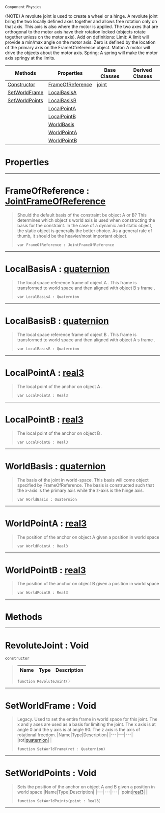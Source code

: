  `Component` `Physics`



(NOTE) A revolute joint is used to create a wheel or a hinge. A revolute joint bring the two locally defined axes together and allows free rotation only on that axis. This axis is also where the motor is applied. The two axes that are orthogonal to the motor axis have their rotation locked (objects rotate together unless on the motor axis). Add on definitions: Limit: A limit will provide a min/max angle on the motor axis. Zero is defined by the location of the primary axis on the FrameOfreference object. Motor: A motor will drive the objects about the motor axis. Spring: A spring will make the motor axis springy at the limits.

|Methods|Properties|Base Classes|Derived Classes|
|---|---|---|---|
|[ Constructor](https://github.com/ArendDanielek/ZeroDocsTest/blob/master/code_reference/class_reference/revolutejoint.markdown#revolutejoint-void)|[ FrameOfReference](https://github.com/ArendDanielek/ZeroDocsTest/blob/master/code_reference/class_reference/revolutejoint.markdown#frameofreference-zero-en)|[joint](https://github.com/ArendDanielek/ZeroDocsTest/blob/master/code_reference/class_reference/joint.markdown)| |
|[ SetWorldFrame](https://github.com/ArendDanielek/ZeroDocsTest/blob/master/code_reference/class_reference/revolutejoint.markdown#setworldframe-void)|[ LocalBasisA](https://github.com/ArendDanielek/ZeroDocsTest/blob/master/code_reference/class_reference/revolutejoint.markdown#localbasisa-zero-engine)| | |
|[ SetWorldPoints](https://github.com/ArendDanielek/ZeroDocsTest/blob/master/code_reference/class_reference/revolutejoint.markdown#setworldpoints-void)|[ LocalBasisB](https://github.com/ArendDanielek/ZeroDocsTest/blob/master/code_reference/class_reference/revolutejoint.markdown#localbasisb-zero-engine)| | |
| |[ LocalPointA](https://github.com/ArendDanielek/ZeroDocsTest/blob/master/code_reference/class_reference/revolutejoint.markdown#localpointa-zero-engine)| | |
| |[ LocalPointB](https://github.com/ArendDanielek/ZeroDocsTest/blob/master/code_reference/class_reference/revolutejoint.markdown#localpointb-zero-engine)| | |
| |[ WorldBasis](https://github.com/ArendDanielek/ZeroDocsTest/blob/master/code_reference/class_reference/revolutejoint.markdown#worldbasis-zero-engine-d)| | |
| |[ WorldPointA](https://github.com/ArendDanielek/ZeroDocsTest/blob/master/code_reference/class_reference/revolutejoint.markdown#worldpointa-zero-engine)| | |
| |[ WorldPointB](https://github.com/ArendDanielek/ZeroDocsTest/blob/master/code_reference/class_reference/revolutejoint.markdown#worldpointb-zero-engine)| | |


 #  Properties


---  
 #  FrameOfReference : [JointFrameOfReference](https://github.com/ArendDanielek/ZeroDocsTest/blob/master/code_reference/enum_reference.markdown#jointframeofreference)

> Should the default basis of the constraint be object A or B? This determines which object's world axis is used when constructing the basis for the constraint. In the case of a dynamic and static object, the static object is generally the better choice. As a general rule of thumb, it should be the heavier/most important object.
> ``` lang=cpp, name=Zilch
> var FrameOfReference : JointFrameOfReference


---  
 #  LocalBasisA : [quaternion](https://github.com/ArendDanielek/ZeroDocsTest/blob/master/code_reference/zilch_base_types/quaternion.markdown)

> The local space reference frame of object A . This frame is transformed to world space and then aligned with object B s frame . 
> ``` lang=cpp, name=Zilch
> var LocalBasisA : Quaternion


---  
 #  LocalBasisB : [quaternion](https://github.com/ArendDanielek/ZeroDocsTest/blob/master/code_reference/zilch_base_types/quaternion.markdown)

> The local space reference frame of object B . This frame is transformed to world space and then aligned with object A s frame . 
> ``` lang=cpp, name=Zilch
> var LocalBasisB : Quaternion


---  
 #  LocalPointA : [real3](https://github.com/ArendDanielek/ZeroDocsTest/blob/master/code_reference/zilch_base_types/real3.markdown)

> The local point of the anchor on object A . 
> ``` lang=cpp, name=Zilch
> var LocalPointA : Real3


---  
 #  LocalPointB : [real3](https://github.com/ArendDanielek/ZeroDocsTest/blob/master/code_reference/zilch_base_types/real3.markdown)

> The local point of the anchor on object B . 
> ``` lang=cpp, name=Zilch
> var LocalPointB : Real3


---  
 #  WorldBasis : [quaternion](https://github.com/ArendDanielek/ZeroDocsTest/blob/master/code_reference/zilch_base_types/quaternion.markdown)

> The basis of the joint in world-space. This basis will come object specified by FrameOfReference. The basis is constructed such that the x-axis is the primary axis while the z-axis is the hinge axis.
> ``` lang=cpp, name=Zilch
> var WorldBasis : Quaternion


---  
 #  WorldPointA : [real3](https://github.com/ArendDanielek/ZeroDocsTest/blob/master/code_reference/zilch_base_types/real3.markdown)

> The position of the anchor on object A given a position in world space 
> ``` lang=cpp, name=Zilch
> var WorldPointA : Real3


---  
 #  WorldPointB : [real3](https://github.com/ArendDanielek/ZeroDocsTest/blob/master/code_reference/zilch_base_types/real3.markdown)

> The position of the anchor on object B given a position in world space 
> ``` lang=cpp, name=Zilch
> var WorldPointB : Real3


---  
 #  Methods


---  
 #  RevoluteJoint : Void

 `constructor`

> 
> |Name|Type|Description|
> |---|---|---|
> ``` lang=cpp, name=Zilch
> function RevoluteJoint()
> ``` 


---  
 #  SetWorldFrame : Void

> Legacy. Used to set the entire frame in world space for this joint. The x and y axes are used as a basis for limiting the joint. The x axis is at angle 0 and the y axis is at angle 90. The z axis is the axis of rotational freedom.
> |Name|Type|Description|
> |---|---|---|
> |rot|[quaternion](https://github.com/ArendDanielek/ZeroDocsTest/blob/master/code_reference/zilch_base_types/quaternion.markdown)| |
> ``` lang=cpp, name=Zilch
> function SetWorldFrame(rot : Quaternion)
> ``` 


---  
 #  SetWorldPoints : Void

> Sets the position of the anchor on object A and B given a position in world space 
> |Name|Type|Description|
> |---|---|---|
> |point|[real3](https://github.com/ArendDanielek/ZeroDocsTest/blob/master/code_reference/zilch_base_types/real3.markdown)| |
> ``` lang=cpp, name=Zilch
> function SetWorldPoints(point : Real3)
> ``` 


---  
 
  
  
  
  
  
  
  

 